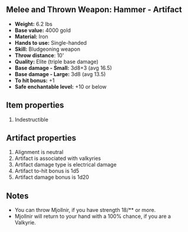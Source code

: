 ## Melee and Thrown Weapon: Hammer - Artifact

- **Weight:**                 6.2 lbs
- **Base value:**             4000 gold
- **Material:**               Iron
- **Hands to use:**           Single-handed
- **Skill:**                  Bludgeoning weapon
- **Throw distance**:         10'
- **Quality:**                Elite (triple base damage)
- **Base damage - Small:**    3d8+3 (avg 16.5)
- **Base damage - Large:**    3d8 (avg 13.5)
- **To hit bonus:**           +1
- **Safe enchantable level:** +10 or below

## Item properties

1. Indestructible

## Artifact properties

1. Alignment is neutral
2. Artifact is associated with valkyries
3. Artifact damage type is electrical damage
4. Artifact to-hit bonus is 1d5
5. Artifact damage bonus is 1d20

## Notes

- You can throw Mjollnir, if you have strength 18/** or more.
- Mjollnir will return to your hand with a 100% chance, if you are a Valkyrie.